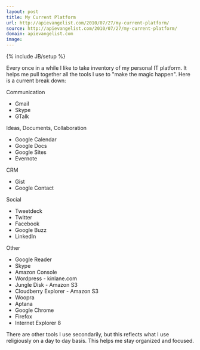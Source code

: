 ```yaml
---
layout: post
title: My Current Platform
url: http://apievangelist.com/2010/07/27/my-current-platform/
source: http://apievangelist.com/2010/07/27/my-current-platform/
domain: apievangelist.com
image: 
---
```

{% include JB/setup %}<p>Every once in a while I like to take inventory of my personal IT platform. It helps me pull together all the tools I use to "make the magic happen". Here is a current break down:<p></p>
Communication
<ul class="mainlist">
	<li>Gmail</li>
	<li>Skype</li>
	<li>GTalk</li>
</ul>
Ideas, Documents, Collaboration
<ul class="mainlist">
	<li>Google Calendar</li>
	<li>Google Docs</li>
	<li>Google Sites</li>
	<li>Evernote</li>
</ul>
CRM
<ul class="mainlist">
	<li>Gist</li>
	<li>Google Contact</li>
</ul>
Social
<ul class="mainlist">
	<li>Tweetdeck</li>
	<li>Twitter</li>
	<li>Facebook</li>
	<li>Google Buzz</li>
	<li>LinkedIn</li>
</ul>
Other
<ul class="mainlist">
	<li>Google Reader</li>
	<li>Skype</li>
	<li>Amazon Console</li>
	<li>Wordpress - kinlane.com</li>
	<li>Jungle Disk - Amazon S3</li>
	<li>Cloudberry Explorer - Amazon S3</li>
	<li>Woopra</li>
	<li>Aptana</li>
	<li>Google Chrome</li>
	<li>Firefox</li>
	<li>Internet Explorer 8</li>
</ul>
There are other tools I use secondarily, but this reflects what I use religiously on a day to day basis. This helps me stay organized and focused.</p>
